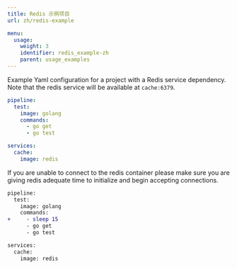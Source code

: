 ```yaml
---
title: Redis 示例项目
url: zh/redis-example

menu:
  usage:
    weight: 3
    identifier: redis_example-zh
    parent: usage_examples
---
```


Example Yaml configuration for a project with a Redis service dependency. Note that the redis service will be available at `cache:6379`.

```yaml
pipeline:
  test:
    image: golang
    commands:
      - go get
      - go test

services:
  cache:
    image: redis
```

If you are unable to connect to the redis container please make sure you are giving redis adequate time to initialize and begin accepting connections.

```diff
pipeline:
  test:
    image: golang
    commands:
+     - sleep 15
      - go get
      - go test

services:
  cache:
    image: redis
```
